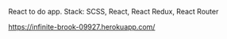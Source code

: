 React to do app.
Stack: SCSS, React, React Redux, React Router

https://infinite-brook-09927.herokuapp.com/
